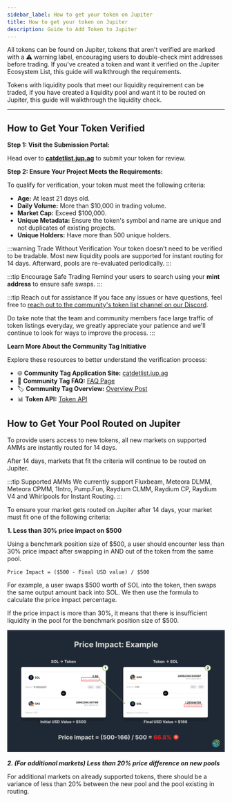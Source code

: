 ```yaml
---
sidebar_label: How to get your token on Jupiter
title: How to get your token on Jupiter
description: Guide to Add Token to Jupiter
---
```


<head>
    <title>Swap Guide: Add Token to Jupiter</title>
    <meta name="twitter:card" content="summary" />
</head>

All tokens can be found on Jupiter, tokens that aren't verified are marked with a ⚠️ warning label, encouraging users to double-check mint addresses before trading. If you've created a token and want it verified on the Jupiter Ecosystem List, this guide will walkthrough the requirements.

Tokens with liquidity pools that meet our liquidity requirement can be traded, if you have created a liquidity pool and want it to be routed on Jupiter, this guide will walkthrough the liquidity check.

---
## How to Get Your Token Verified

**Step 1: Visit the Submission Portal:**

Head over to [**catdetlist.jup.ag**](https://catdetlist.jup.ag/) to submit your token for review.

**Step 2: Ensure Your Project Meets the Requirements:**

To qualify for verification, your token must meet the following criteria:

- **Age:** At least 21 days old.
- **Daily Volume:** More than $10,000 in trading volume.
- **Market Cap:** Exceed $100,000.
- **Unique Metadata:** Ensure the token's symbol and name are unique and not duplicates of existing projects.
- **Unique Holders:** Have more than 500 unique holders.

:::warning Trade Without Verification
Your token doesn’t need to be verified to be tradable. Most new liquidity pools are supported for instant routing for 14 days. Afterward, pools are re-evaluated periodically.
:::

:::tip Encourage Safe Trading
Remind your users to search using your **mint address** to ensure safe swaps.
:::

:::tip Reach out for assistance
If you face any issues or have questions, feel free to [reach out to the community's token list channel on our Discord](https://discord.com/channels/897540204506775583/1076158397570875473).

Do take note that the team and community members face large traffic of token listings everyday, we greatly appreciate your patience and we'll continue to look for ways to improve the process.
:::

**Learn More About the Community Tag Initiative**

Explore these resources to better understand the verification process:

- 🌐 **Community Tag Application Site:** [catdetlist.jup.ag](https://catdetlist.jup.ag/)
- 📖 **Community Tag FAQ:** [FAQ Page](https://www.jupresear.ch/t/faq-jupiter-community-tag/23074)
- 🏷️ **Community Tag Overview:** [Overview Post](https://www.jupresear.ch/t/get-your-token-a-community-tag/18963)
- 📊 **Token API:** [Token API](https://station.jup.ag/docs)

## How to Get Your Pool Routed on Jupiter

To provide users access to new tokens, all new markets on supported AMMs are instantly routed for 14 days.

After 14 days, markets that fit the criteria will continue to be routed on Jupiter.

:::tip Supported AMMs
We currently support Fluxbeam, Meteora DLMM, Meteora CPMM, 1Intro, Pump.Fun, Raydium CLMM, Raydium CP, Raydium V4 and Whirlpools for Instant Routing.
:::

To ensure your market gets routed on Jupiter after 14 days, your market must fit one of the following criteria:

**1. Less than 30% price impact on $500**

Using a benchmark position size of $500, a user should encounter less than 30% price impact after swapping in AND out of the token from the same pool.

```
Price Impact = ($500 - Final USD value) / $500
```

For example, a user swaps $500 worth of SOL into the token, then swaps the same output amount back into SOL. We then use the formula to calculate the price impact percentage.

If the price impact is more than 30%, it means that there is insufficient liquidity in the pool for the benchmark position size of $500.

![Price Impact Criteria](../../../static/spot/swap/price-impact-criteria.jpg)

***2. (For additional markets) Less than 20% price difference on new pools***

For additional markets on already supported tokens, there should be a variance of less than 20% between the new pool and the pool existing in routing.